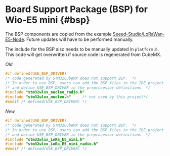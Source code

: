 # Board Support Package (BSP) for Wio-E5 mini {#bsp}

The BSP components are copied from the example [Seeed-Studio/LoRaWan-E5-Node](https://github.com/Seeed-Studio/LoRaWan-E5-Node). Future updates will have to be performed manually.

The include for the BSP also needs to be manually updated in `platform.h`. This code will get overwritten if source code is regenerated from CubeMX.

*Old*

```c
#if defined(USE_BSP_DRIVER)
/* code generated by STM32CubeMX does not support BSP.  */
/* In order to use BSP, users can add the BSP files in the IDE project space */
/* and define USE_BSP_DRIVER in the preprocessor definitions  */
#include "stm32wlxx_nucleo_radio.h"
#include "stm32wlxx_nucleo.h"     /* not used by this project*/
#endif /* defined(USE_BSP_DRIVER) */
```

*New*

```c
#if defined(USE_BSP_DRIVER)
/* code generated by STM32CubeMX does not support BSP.  */
/* In order to use BSP, users can add the BSP files in the IDE project space */
/* and define USE_BSP_DRIVER in the preprocessor definitions  */
#include "stm32wlxx_LoRa_E5_mini.h"
#include "stm32wlxx_LoRa_E5_mini_radio.h"
#endif /* defined(USE_BSP_DRIVER) */
```